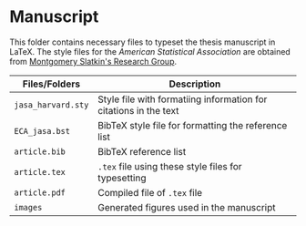 # Manuscript

This folder contains necessary files to typeset the thesis manuscript in LaTeX. The style files for the _American Statistical Association_ are obtained from [Montgomery Slatkin's Research Group](http://ib.berkeley.edu/labs/slatkin/eriq/latex/index.htm).

| Files/Folders      | Description |
| ----               | ----        |
| `jasa_harvard.sty` | Style file with formatiing information for citations in the text |
| `ECA_jasa.bst`     | BibTeX style file for formatting the reference list |
| `article.bib`      | BibTeX reference list |
| `article.tex`      | `.tex` file using these style files for typesetting |
| `article.pdf`      | Compiled file of `.tex` file |
| `images`           | Generated figures used in the manuscript |
